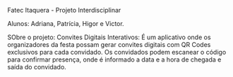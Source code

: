Fatec Itaquera - Projeto Interdisciplinar

Alunos: Adriana, Patrícia, Higor e Victor.

SObre o projeto: Convites Digitais Interativos: É um aplicativo onde os organizadores da festa possam gerar convites digitais com QR Codes exclusivos para cada convidado. Os convidados podem escanear o código para confirmar presença, onde é informado a data e a hora de chegada e saída do convidado. 
